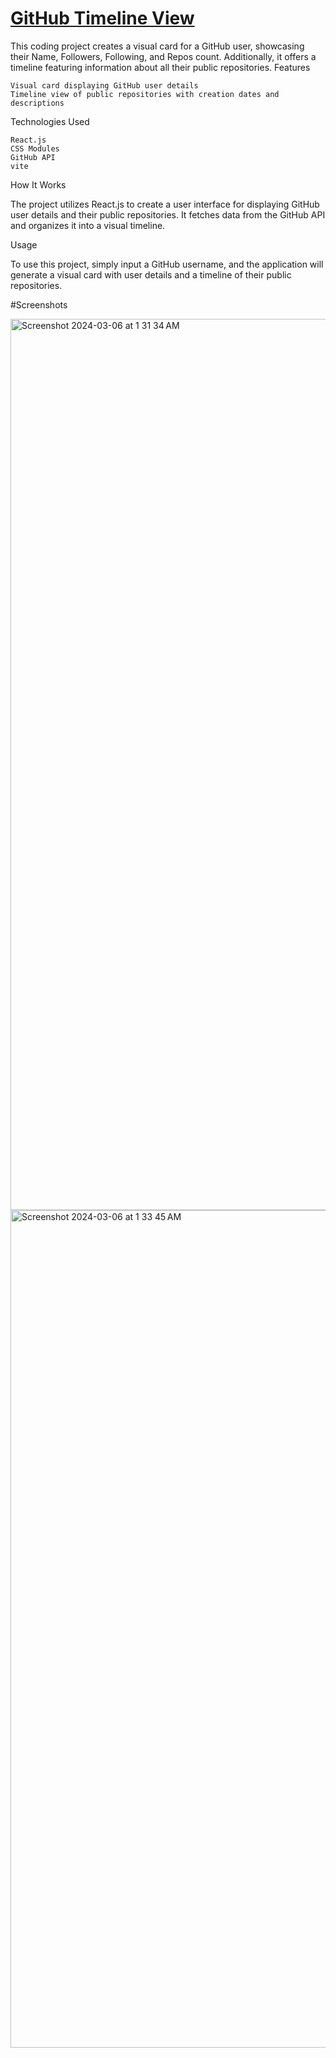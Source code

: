 # [GitHub Timeline View](https://github-timelinew-viewer.netlify.app/)

This coding project creates a visual card for a GitHub user, showcasing their Name, Followers, Following, and Repos count. Additionally, it offers a timeline featuring information about all their public repositories.
Features

    Visual card displaying GitHub user details
    Timeline view of public repositories with creation dates and descriptions

Technologies Used

    React.js
    CSS Modules
    GitHub API
    vite
    

How It Works

The project utilizes React.js to create a user interface for displaying GitHub user details and their public repositories. It fetches data from the GitHub API and organizes it into a visual timeline.

Usage

To use this project, simply input a GitHub username, and the application will generate a visual card with user details and a timeline of their public repositories.

#Screenshots


<img width="1426" alt="Screenshot 2024-03-06 at 1 31 34 AM" src="https://github.com/MdMuneer/Github-Timeline-View/assets/31310562/0ee3743e-0d47-4e36-b0e0-d97c0db09a41">


<img width="1340" alt="Screenshot 2024-03-06 at 1 33 45 AM" src="https://github.com/MdMuneer/Github-Timeline-View/assets/31310562/4d58b273-99ec-4d58-beb3-8a66568fb89a">


